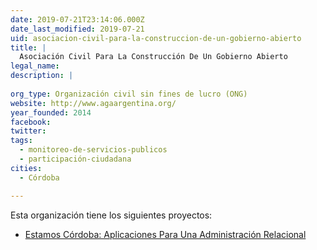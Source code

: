 ```yaml
---
date: 2019-07-21T23:14:06.000Z
date_last_modified: 2019-07-21
uid: asociacion-civil-para-la-construccion-de-un-gobierno-abierto
title: |
  Asociación Civil Para La Construcción De Un Gobierno Abierto
legal_name: 
description: |
  
org_type: Organización civil sin fines de lucro (ONG)
website: http://www.agaargentina.org/
year_founded: 2014
facebook: 
twitter: 
tags:
  - monitoreo-de-servicios-publicos
  - participación-ciudadana
cities: 
  - Córdoba

---
```


Esta organización tiene los siguientes proyectos:

- [Estamos Córdoba: Aplicaciones Para Una Administración Relacional](/proyectos/estamos-cordoba-aplicaciones-para-una-administracion-relacional)
